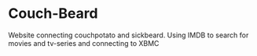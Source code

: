 Couch-Beard
===========

Website connecting couchpotato and sickbeard. Using IMDB to search for movies and tv-series and connecting to XBMC
